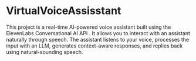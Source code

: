 # VirtualVoiceAssisstant
This project is a real-time AI-powered voice assistant built using the ElevenLabs Conversational AI API . It allows you to interact with an assistant naturally through speech. The assistant listens to your voice, processes the input with an LLM, generates context-aware responses, and replies back using natural-sounding speech.
